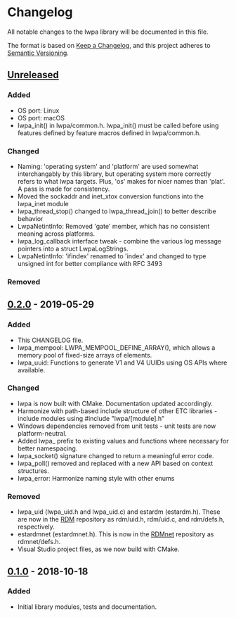 # Changelog
All notable changes to the lwpa library will be documented in this file.

The format is based on [Keep a Changelog](https://keepachangelog.com/en/1.0.0/),
and this project adheres to [Semantic Versioning](https://semver.org/spec/v2.0.0.html).

## [Unreleased]
### Added
- OS port: Linux
- OS port: macOS
- lwpa_init() in lwpa/common.h. lwpa_init() must be called before using features
  defined by feature macros defined in lwpa/common.h.

### Changed
- Naming: 'operating system' and 'platform' are used somewhat interchangably by
  this library, but operating system more correctly refers to what lwpa targets.
  Plus, 'os' makes for nicer names than 'plat'. A pass is made for consistency.
- Moved the sockaddr and inet_xtox conversion functions into the lwpa_inet
  module
- lwpa_thread_stop() changed to lwpa_thread_join() to better describe behavior
- LwpaNetintInfo: Removed 'gate' member, which has no consistent meaning across
  platforms.
- lwpa_log_callback interface tweak - combine the various log message pointers
  into a struct LwpaLogStrings.
- LwpaNetintInfo: 'ifindex' renamed to 'index' and changed to type unsigned int
  for better compliance with RFC 3493

### Removed

## [0.2.0] - 2019-05-29
### Added
- This CHANGELOG file.
- lwpa_mempool: LWPA_MEMPOOL_DEFINE_ARRAY(), which allows a memory pool of
  fixed-size arrays of elements.
- lwpa_uuid: Functions to generate V1 and V4 UUIDs using OS APIs where
  available.

### Changed
- lwpa is now built with CMake. Documentation updated accordingly.
- Harmonize with path-based include structure of other ETC libraries - include
  modules using #include "lwpa/[module].h"
- Windows dependencies removed from unit tests - unit tests are now
  platform-neutral.
- Added lwpa_ prefix to existing values and functions where necessary for better
  namespacing.
- lwpa_socket() signature changed to return a meaningful error code.
- lwpa_poll() removed and replaced with a new API based on context structures.
- lwpa_error: Harmonize naming style with other enums

### Removed
- lwpa_uid (lwpa_uid.h and lwpa_uid.c) and estardm (estardm.h). These are now in
  the [RDM](https://github.com/ETCLabs/RDM) repository as rdm/uid.h, rdm/uid.c,
  and rdm/defs.h, respectively.
- estardmnet (estardmnet.h). This is now in the
  [RDMnet](https://github.com/ETCLabs/RDMnet) repository as rdmnet/defs.h.
- Visual Studio project files, as we now build with CMake.

## [0.1.0] - 2018-10-18
### Added
- Initial library modules, tests and documentation.

[Unreleased]: https://github.com/ETCLabs/lwpa/compare/master...develop
[0.2.0]: https://github.com/ETCLabs/lwpa/compare/v0.1.0...v0.2.0
[0.1.0]: https://github.com/ETCLabs/lwpa/releases/tag/v0.1.0
